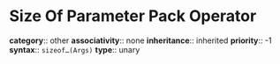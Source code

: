 # Size Of Parameter Pack Operator

**category**:: other
**associativity**:: none
**inheritance**:: inherited
**priority**:: -1
**syntax**:: `sizeof…(Args)`
**type**:: unary
